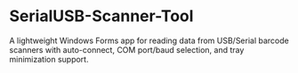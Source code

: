 # SerialUSB-Scanner-Tool
A lightweight Windows Forms app for reading data from USB/Serial barcode scanners with auto-connect, COM port/baud selection, and tray minimization support.

